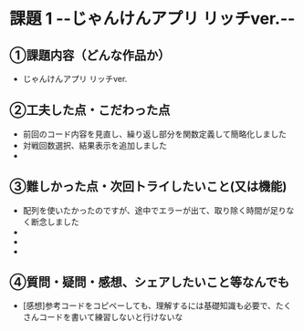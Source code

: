 # 課題 1 --じゃんけんアプリ リッチver.--

## ①課題内容（どんな作品か）
- じゃんけんアプリ リッチver.

## ②工夫した点・こだわった点
- 前回のコード内容を見直し、繰り返し部分を関数定義して簡略化しました
- 対戦回数選択、結果表示を追加しました
- 

## ③難しかった点・次回トライしたいこと(又は機能)
- 配列を使いたかったのですが、途中でエラーが出て、取り除く時間が足りなく断念しました
- 
- 
- 

## ④質問・疑問・感想、シェアしたいこと等なんでも
- [感想]参考コードをコピペーしても、理解するには基礎知識も必要で、たくさんコードを書いて練習しないと行けないな
